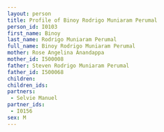 ```yaml
---
layout: person
title: Profile of Binoy Rodrigo Muniaram Perumal
person_id: I0103
first_name: Binoy
last_name: Rodrigo Muniaram Perumal
full_name: Binoy Rodrigo Muniaram Perumal
mother: Rose Angelina Anandappa
mother_id: I500008
father: Steven Rodrigo Muniaram Perumal
father_id: I500068
children:
children_ids:
partners:
 - Selvie Manuel
partner_ids:
 - I0156
sex: M
---
```


